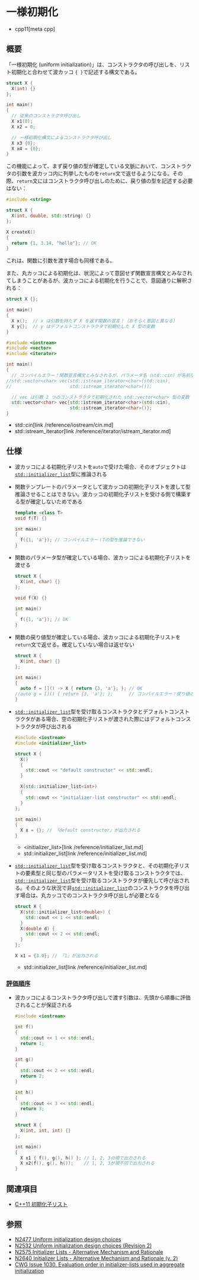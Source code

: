 # 一様初期化
* cpp11[meta cpp]

## 概要
「一様初期化 (uniform initialization)」は、コンストラクタの呼び出しを、リスト初期化と合わせて波カッコ `{ }`で記述する構文である。

```cpp
struct X {
  X(int) {}
};

int main()
{
  // 従来のコンストラクタ呼び出し
  X x1(0);
  X x2 = 0;

  // 一様初期化構文によるコンストラクタ呼び出し
  X x3 {0};
  X x4 = {0};
}
```

この機能によって、まず戻り値の型が確定している文脈において、コンストラクタの引数を波カッコ内に列挙したものを`return`文で返せるようになる。その際、`return`文にはコンストラクタ呼び出しのために、戻り値の型を記述する必要はない：

```cpp
#include <string>

struct X {
  X(int, double, std::string) {}
};

X createX()
{
  return {1, 3.14, "hello"}; // OK
}
```

これは、関数に引数を渡す場合も同様である。

また、丸カッコによる初期化は、状況によって意図せず関数宣言構文とみなされてしまうことがあるが、波カッコによる初期化を行うことで、意図通りに解釈される：

```cpp
struct X {};

int main()
{
  X x();  // x は引数を持たず X を返す関数の宣言！（おそらく意図と異なる）
  X y{};  // y はデフォルトコンストラクタで初期化した X 型の変数
}
```

```cpp example
#include <iostream>
#include <vector>
#include <iterator>

int main()
{
  // コンパイルエラー！関数宣言構文とみなされるが、パラメータ名（std::cin）が名前空間修飾付きのため、エラー
//std::vector<char> vec(std::istream_iterator<char>(std::cin),
//                      std::istream_iterator<char>());

  // vec は引数 2 つのコンストラクタで初期化された std::vector<char> 型の変数
  std::vector<char> vec{std::istream_iterator<char>(std::cin),
                        std::istream_iterator<char>()};
}
```
* std::cin[link /reference/iostream/cin.md]
* std::istream_iterator[link /reference/iterator/istream_iterator.md]


## 仕様
- 波カッコによる初期化子リストを`auto`で受けた場合、そのオブジェクトは[`std::initializer_list`](/reference/initializer_list.md)型に推論される
- 関数テンプレートのパラメータとして波カッコの初期化子リストを渡して型推論させることはできない。波カッコの初期化子リストを受ける側で構築する型が確定しないためである

    ```cpp
    template <class T>
    void f(T) {}

    int main()
    {
      f({1, 'a'}); // コンパイルエラー！Tの型を推論できない
    }
    ```

- 関数のパラメータ型が確定している場合、波カッコによる初期化子リストを渡せる

    ```cpp
    struct X {
      X(int, char) {}
    };

    void f(X) {}

    int main()
    {
      f({1, 'a'}); // OK
    }
    ```

- 関数の戻り値型が確定している場合、波カッコによる初期化子リストを`return`文で返せる。確定していない場合は返せない

    ```cpp
    struct X {
      X(int, char) {}
    };

    int main()
    {
      auto f = []() -> X { return {3, 'a'}; }; // OK
    //auto g = []() { return {3, 'a'}; };      // コンパイルエラー！戻り値の型を推論できない
    }
    ```

- [`std::initializer_list`](/reference/initializer_list.md)型を受け取るコンストラクタとデフォルトコンストラクタがある場合、空の初期化子リストが渡された際にはデフォルトコンストラクタが呼び出される

    ```cpp example
    #include <iostream>
    #include <initializer_list>

    struct X {
      X()
      {
        std::cout << "default constructor" << std::endl;
      }

      X(std::initializer_list<int>)
      {
        std::cout << "initializer-list constructor" << std::endl;
      }
    };

    int main()
    {
      X x = {}; // 「default constructor」が出力される
    }
    ```
    * <initializer_list>[link /reference/initializer_list.md]
    * std::initializer_list[link /reference/initializer_list.md]

- [`std::initializer_list`](/reference/initializer_list.md)型を受け取るコンストラクタと、その初期化子リストの要素型と同じ型のパラメータリストを受け取るコンストラクタでは、[`std::initializer_list`](/reference/initializer_list.md)型を受け取るコンストラクタが優先して呼び出される。そのような状況で非[`std::initializer_list`](/reference/initializer_list.md)のコンストラクタを呼び出す場合は、丸カッコでのコンストラクタ呼び出しが必要となる

    ```cpp
    struct X {
      X(std::initializer_list<double>) {
        std::cout << 1 << std::endl;
      }
      X(double d) {
        std::cout << 2 << std::endl;
      }
    };

    X x1 = {3.0}; // 「1」が出力される
    ```
    * std::initializer_list[link /reference/initializer_list.md]


### <a id="evaluation-order" href="#evaluation-order">評価順序</a>
- 波カッコによるコンストラクタ呼び出しで渡す引数は、先頭から順番に評価されることが保証される

    ```cpp example
    #include <iostream>

    int f()
    {
      std::cout << 1 << std::endl;
      return 1;
    }

    int g()
    {
      std::cout << 2 << std::endl;
      return 2;
    }

    int h()
    {
      std::cout << 3 << std::endl;
      return 3;
    }

    struct X {
      X(int, int, int) {}
    };

    int main()
    {
      X x1 { f(), g(), h() }; // 1, 2, 3の順で出力される
      X x2(f(), g(), h());    // 1, 2, 3が順不同で出力される
    }
    ```


## 関連項目
- [C++11 初期化子リスト](initializer_lists.md)


## 参照
- [N2477 Uniform initialization design choices](http://www.open-std.org/jtc1/sc22/wg21/docs/papers/2007/n2477.pdf)
- [N2532 Uniform initialization design choices (Revision 2)](http://www.open-std.org/jtc1/sc22/wg21/docs/papers/2008/n2532.pdf)
- [N2575 Initializer Lists - Alternative Mechanism and Rationale](http://www.open-std.org/jtc1/sc22/wg21/docs/papers/2008/n2575.pdf)
- [N2640 Initializer Lists - Alternative Mechanism and Rationale (v. 2)](http://www.open-std.org/jtc1/sc22/wg21/docs/papers/2008/n2640.pdf)
- [CWG Issue 1030. Evaluation order in initializer-lists used in aggregate initialization](http://www.open-std.org/jtc1/sc22/wg21/docs/cwg_defects.html#1030)

